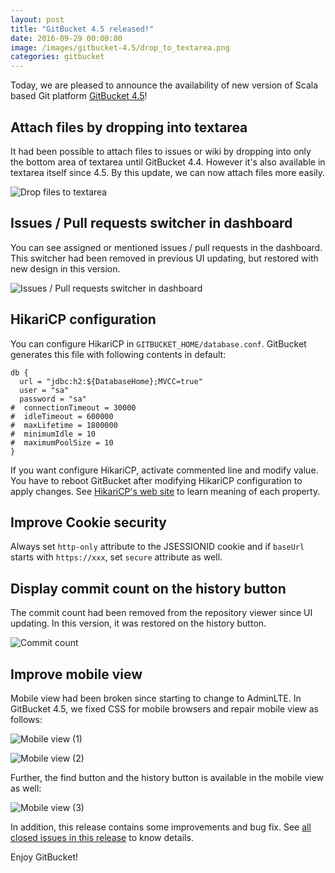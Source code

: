 ```yaml
---
layout: post
title: "GitBucket 4.5 released!"
date: 2016-09-29 00:00:00
image: /images/gitbucket-4.5/drop_to_textarea.png
categories: gitbucket
---
```


Today, we are pleased to announce the availability of new version of Scala based Git platform [GitBucket 4.5](https://github.com/gitbucket/gitbucket/releases/tag/4.5)!

## Attach files by dropping into textarea

It had been possible to attach files to issues or wiki by dropping into only the bottom area of textarea until GitBucket 4.4. However it's also available in textarea itself since 4.5. By this update, we can now attach files more easily.

![Drop files to textarea]({{site.baseurl}}/images/gitbucket-4.5/drop_to_textarea.png)

## Issues / Pull requests switcher in dashboard

You can see assigned or mentioned issues / pull requests in the dashboard. This switcher had been removed in previous UI updating, but restored with new design in this version.

![Issues / Pull requests switcher in dashboard]({{site.baseurl}}/images/gitbucket-4.5/issues_switcher.png)

## HikariCP configuration

You can configure HikariCP in `GITBUCKET_HOME/database.conf`. GitBucket generates this file with following contents in default:

```
db {
  url = "jdbc:h2:${DatabaseHome};MVCC=true"
  user = "sa"
  password = "sa"
#  connectionTimeout = 30000
#  idleTimeout = 600000
#  maxLifetime = 1800000
#  minimumIdle = 10
#  maximumPoolSize = 10
}
```

If you want configure HikariCP, activate commented line and modify value. You have to reboot GitBucket after modifying HikariCP configuration to apply changes. See [HikariCP's web site](https://github.com/brettwooldridge/HikariCP) to learn meaning of each property.

## Improve Cookie security

Always set `http-only` attribute to the JSESSIONID cookie and if `baseUrl` starts with `https://xxx`, set `secure` attribute as well.

## Display commit count on the history button

The commit count had been removed from the repository viewer since UI updating. In this version, it was restored on the history button.

![Commit count]({{site.baseurl}}/images/gitbucket-4.5/commit_count.png)

## Improve mobile view

Mobile view had been broken since starting to change to AdminLTE. In GitBucket 4.5, we fixed CSS for mobile browsers and repair mobile view as follows:

![Mobile view (1)]({{site.baseurl}}/images/gitbucket-4.5/mobile1.png)

![Mobile view (2)]({{site.baseurl}}/images/gitbucket-4.5/mobile2.png)

Further, the find button and the history button is available in the mobile view as well:

![Mobile view (3)]({{site.baseurl}}/images/gitbucket-4.5/mobile3.png)

In addition, this release contains some improvements and bug fix. See [all closed issues in this release](https://github.com/gitbucket/gitbucket/issues?q=is%3Aclosed+milestone%3A4.5) to know details.

Enjoy GitBucket!
